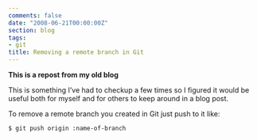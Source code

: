 ```yaml
---
comments: false
date: "2008-06-21T00:00:00Z"
section: blog
tags:
- git
title: Removing a remote branch in Git
---
```


**This is a repost from my old blog**

This is something I’ve had to checkup a few times so I figured it would be useful both for myself and for others to keep around in a blog post.

To remove a remote branch you created in Git just push to it like:

```bash
$ git push origin :name-of-branch
```